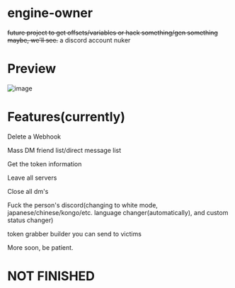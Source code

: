 # engine-owner
~~future project to get offsets/variables or hack something/gen something maybe, we'll see.~~
a discord account nuker

# Preview
![image](https://media.discordapp.net/attachments/1023911532108709898/1069679593541341194/image.png?width=950&height=468)

# Features(currently)
Delete a Webhook

Mass DM friend list/direct message list

Get the token information

Leave all servers

Close all dm's

Fuck the person's discord(changing to white mode, japanese/chinese/kongo/etc. language changer(automatically), and custom status changer)

token grabber builder you can send to victims

More soon, be patient.

# NOT FINISHED
